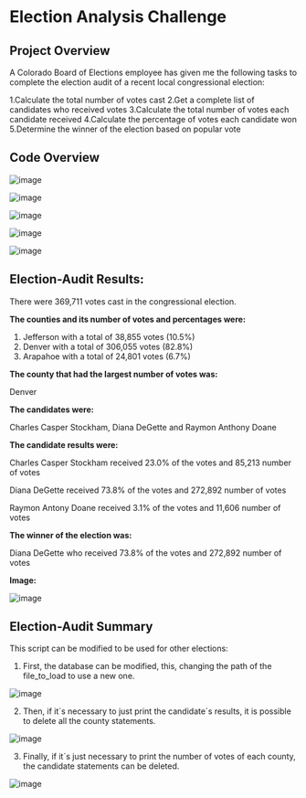 # Election Analysis Challenge
## Project Overview 

A Colorado Board of Elections employee has given me the following tasks to complete the election audit of a recent local congressional election:

1.Calculate the total number of votes cast
2.Get a complete list of candidates who received votes
3.Calculate the total number of votes each candidate received
4.Calculate the percentage of votes each candidate won
5.Determine the winner of the election based on popular vote

## Code Overview

![image](https://user-images.githubusercontent.com/108365182/180491167-7fa2dd83-60f5-40ed-a79c-412a1fcf7ab2.png)

![image](https://user-images.githubusercontent.com/108365182/180491271-7e145ce7-d914-476e-88ae-b37c0629349f.png)

![image](https://user-images.githubusercontent.com/108365182/180491371-0638aff3-c5f2-4696-ad72-a1d13e30349b.png)

![image](https://user-images.githubusercontent.com/108365182/180491475-34fafefd-f492-42b7-9204-a8e80854b14d.png)

![image](https://user-images.githubusercontent.com/108365182/180491649-06c5b38c-62c2-4900-9d67-ef7c9cb68da3.png)

## Election-Audit Results:

There were 369,711 votes cast in the congressional election.

**The counties and its number of votes and percentages were:**
1. Jefferson with a total of 38,855 votes (10.5%)
2. Denver with a total of 306,055 votes (82.8%)
3. Arapahoe with a total of 24,801 votes (6.7%)

**The county that had the largest number of votes was:**

Denver

**The candidates were:**

Charles Casper Stockham, 
Diana DeGette and
Raymon Anthony Doane

**The candidate results were:**

Charles Casper Stockham received 23.0% of the votes and 85,213 number of votes

Diana DeGette received 73.8% of the votes and 272,892 number of votes

Raymon Antony Doane received 3.1% of the votes and 11,606 number of votes

**The winner of the election was:**

Diana DeGette who received 73.8% of the votes and 272,892 number of votes

**Image:**

![image](https://user-images.githubusercontent.com/108365182/180490103-5f108c09-44ed-4480-99bd-b696728de959.png)


## Election-Audit Summary

This script can be modified to be used for other elections:

1. First, the database can be modified, this, changing the path of the file_to_load to use a new one.

![image](https://user-images.githubusercontent.com/108365182/180490406-0282785c-677f-43b2-ab83-e448368eb295.png)

2. Then, if it´s necessary to just print the candidate´s results, it is possible to delete all the county statements.

![image](https://user-images.githubusercontent.com/108365182/180490920-92a93499-f477-4812-9319-ab9dcb8d90c3.png)

3. Finally, if it´s just necessary to print the number of votes of each county, the candidate statements can be deleted.

![image](https://user-images.githubusercontent.com/108365182/180491062-5fee1de6-8462-45f5-b4eb-88b815bc3d4b.png)

